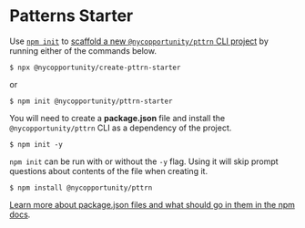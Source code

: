 # Patterns Starter

Use [`npm init`](https://docs.npmjs.com/cli/v6/commands/npm-init) to [scaffold a new `@nycopportunity/pttrn` CLI project](https://github.com/CityOfNewYork/patterns-cli#scaffold-command) by running either of the commands below.

```shell
$ npx @nycopportunity/create-pttrn-starter
```

or

```shell
$ npm init @nycopportunity/pttrn-starter
```

You will need to create a **package.json** file and install the `@nycopportunity/pttrn` CLI as a dependency of the project.

```shell
$ npm init -y
```

`npm init` can be run with or without the `-y` flag. Using it will skip prompt questions about contents of the file when creating it.

```shell
$ npm install @nycopportunity/pttrn
```

[Learn more about package.json files and what should go in them in the npm docs](https://docs.npmjs.com/cli/v6/configuring-npm/package-json).
